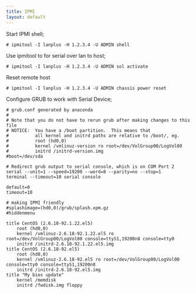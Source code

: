```yaml
---
title: IPMI
layout: default
---
```


Start IPMI shell;

    # ipmitool -I lanplus -H 1.2.3.4 -U ADMIN shell

Use ipmitool to for serial over lan to host;

    # ipmitool -I lanplus -H 1.2.3.4 -U ADMIN sol activate

Reset remote host

    # ipmitool -I lanplus -H 1.2.3.4 -U ADMIN chassis power reset

Configure GRUB to work with Serial Device;

    # grub.conf generated by anaconda
    #
    # Note that you do not have to rerun grub after making changes to this file
    # NOTICE:  You have a /boot partition.  This means that
    #          all kernel and initrd paths are relative to /boot/, eg.
    #          root (hd0,0)
    #          kernel /vmlinuz-version ro root=/dev/VolGroup00/LogVol00
    #          initrd /initrd-version.img
    #boot=/dev/sda

    # Redirect grub output to serial console, which is on COM Port 2
    serial --unit=1 --speed=19200 --word=8 --parity=no --stop=1   
    terminal --timeout=10 serial console

    default=0
    timeout=10

    # making IPMI friendly
    #splashimage=(hd0,0)/grub/splash.xpm.gz
    #hiddenmenu

    title CentOS (2.6.18-92.1.22.el5)
        root (hd0,0)
        kernel /vmlinuz-2.6.18-92.1.22.el5 ro root=/dev/VolGroup00/LogVol00 console=ttyS1,19200n8 console=tty0
        initrd /initrd-2.6.18-92.1.22.el5.img
    title CentOS (2.6.18-92.el5)
        root (hd0,0)
        kernel /vmlinuz-2.6.18-92.el5 ro root=/dev/VolGroup00/LogVol00 console=tty0 console=ttyS1,19200n8
        initrd /initrd-2.6.18-92.el5.img
    title "My bios update"
        kernel /memdisk
        initrd /fwdisk.img floppy
